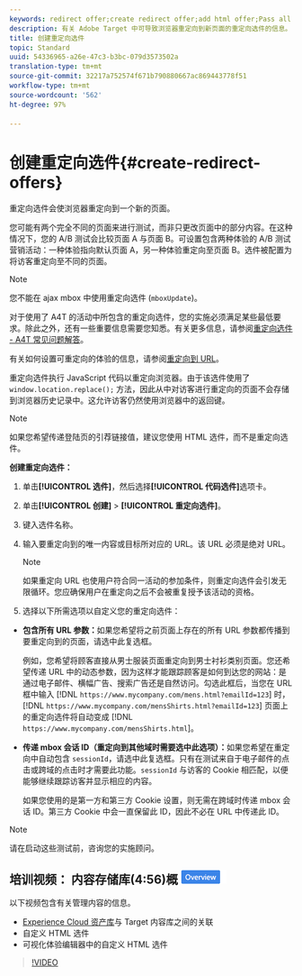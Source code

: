 ```yaml
---
keywords: redirect offer;create redirect offer;add html offer;Pass all URL parameters in redirect;Pass mboxSessionId in redirect (only needed when the redirect is going to a different domain)
description: 有关 Adobe Target 中可导致浏览器重定向到新页面的重定向选件的信息。
title: 创建重定向选件
topic: Standard
uuid: 54336965-a26e-47c3-b3bc-079d3573502a
translation-type: tm+mt
source-git-commit: 32217a752574f671b790880667ac869443778f51
workflow-type: tm+mt
source-wordcount: '562'
ht-degree: 97%

---
```



# 创建重定向选件{#create-redirect-offers}

重定向选件会使浏览器重定向到一个新的页面。

您可能有两个完全不同的页面来进行测试，而非只更改页面中的部分内容。在这种情况下，您的 A/B 测试会比较页面 A 与页面 B。可设置包含两种体验的 A/B 测试营销活动：一种体验指向默认页面 A，另一种体验重定向至页面 B。选件被配置为将访客重定向至不同的页面。

>[!NOTE]
>
>您不能在 ajax mbox 中使用重定向选件 (`mboxUpdate`)。
>
>对于使用了 A4T 的活动中所包含的重定向选件，您的实施必须满足某些最低要求。除此之外，还有一些重要信息需要您知悉。有关更多信息，请参阅[重定向选件 - A4T 常见问题解答](../../c-integrating-target-with-mac/a4t/r-a4t-faq/a4t-faq-redirect-offers.md#concept_21BF213F10E1414A9DCD4A98AF207905)。

有关如何设置可重定向的体验的信息，请参阅[重定向到 URL](../../c-experiences/c-visual-experience-composer/redirect-offer.md#task_9578678D42784F5EB9638F8AC8C911FA)。

重定向选件执行 JavaScript 代码以重定向浏览器。由于该选件使用了 `window.location.replace();` 方法，因此从中对访客进行重定向的页面不会存储到浏览器历史记录中。这允许访客仍然使用浏览器中的返回键。

>[!NOTE]
>
>如果您希望传递登陆页的引荐链接值，建议您使用 HTML 选件，而不是重定向选件。

**创建重定向选件：**

1. 单击&#x200B;**[!UICONTROL 选件]**，然后选择&#x200B;**[!UICONTROL 代码选件]**&#x200B;选项卡。
1. 单击&#x200B;**[!UICONTROL 创建]** > **[!UICONTROL 重定向选件]**。
1. 键入选件名称。
1. 输入要重定向到的唯一内容或目标所对应的 URL。该 URL 必须是绝对 URL。

   >[!NOTE]
   >
   >如果重定向 URL 也使用户符合同一活动的参加条件，则重定向选件会引发无限循环。您应确保用户在重定向之后不会被重复授予该活动的资格。

1. 选择以下所需选项以自定义您的重定向选件：

* **包含所有 URL 参数：**&#x200B;如果您希望将之前页面上存在的所有 URL 参数都传播到要重定向到的页面，请选中此复选框。

   例如，您希望将顾客直接从男士服装页面重定向到男士衬衫类别页面。您还希望传递 URL 中的动态参数，因为这样才能跟踪顾客是如何到达您的网站：是通过电子邮件、横幅广告、搜索广告还是自然访问。勾选此框后，当您在 URL 框中输入 [!DNL `https://www.mycompany.com/mens.html?emailId=123`] 时，[!DNL `https://www.mycompany.com/mensShirts.html?emailId=123`] 页面上的重定向选件将自动变成 [!DNL `https://www.mycompany.com/mensShirts.html`]。

* **传递 mbox 会话 ID（重定向到其他域时需要选中此选项）：**&#x200B;如果您希望在重定向中自动包含 `sessionId`，请选中此复选框。只有在测试来自于电子邮件的点击或跨域的点击时才需要此功能。`sessionId` 与访客的 Cookie 相匹配，以便能够继续跟踪访客并显示相应的内容。

   如果您使用的是第一方和第三方 Cookie 设置，则无需在跨域时传递 mbox 会话 ID。第三方 Cookie 中会一直保留此 ID，因此不必在 URL 中传递此 ID。

>[!NOTE]
>
>请在启动这些测试前，咨询您的实施顾问。

## 培训视频： 内容存储库(4:56)概 ![述徽章](/help/assets/overview.png)

以下视频包含有关管理内容的信息。

* [Experience Cloud 资产库](https://docs.adobe.com/content/help/en/core-services/interface/assets/creative-cloud.html)与 Target 内容库之间的关联
* 自定义 HTML 选件
* 可视化体验编辑器中的自定义 HTML 选件

>[!VIDEO](https://video.tv.adobe.com/v/17387)
